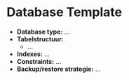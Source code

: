 # Database Template

- **Database type:** ...
- **Tabelstructuur:**
  - ...
- **Indexes:** ...
- **Constraints:** ...
- **Backup/restore strategie:** ...
